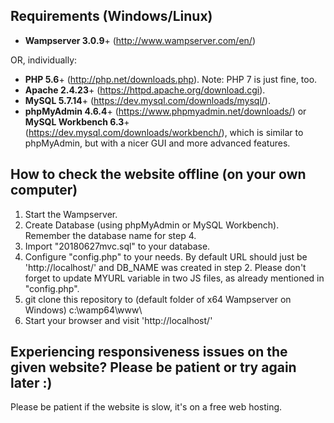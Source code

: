 ## Requirements (Windows/Linux)

- **Wampserver 3.0.9**+ (http://www.wampserver.com/en/)

OR, individually:

- **PHP 5.6**+ (http://php.net/downloads.php). Note: PHP 7 is just fine, too.
- **Apache 2.4.23**+ (https://httpd.apache.org/download.cgi).
- **MySQL 5.7.14**+ (https://dev.mysql.com/downloads/mysql/).
- **phpMyAdmin 4.6.4**+ (https://www.phpmyadmin.net/downloads/) or **MySQL Workbench 6.3**+ (https://dev.mysql.com/downloads/workbench/), which is similar to phpMyAdmin, but with a nicer GUI and more advanced features.

## How to check the website offline (on your own computer)

1. Start the Wampserver.
2. Create Database (using phpMyAdmin or MySQL Workbench). Remember the database name for step 4.
3. Import "20180627mvc.sql" to your database.
4. Configure "config.php" to your needs. By default URL should just be 'http://localhost/' and DB_NAME was created in step 2. Please don't forget to update MYURL variable in two JS files, as already mentioned in "config.php".
5. git clone this repository to (default folder of x64 Wampserver on Windows) c:\wamp64\www\
6. Start your browser and visit 'http://localhost/'

## Experiencing responsiveness issues on the given website? Please be patient or try again later :)

Please be patient if the website is slow, it's on a free web hosting.
